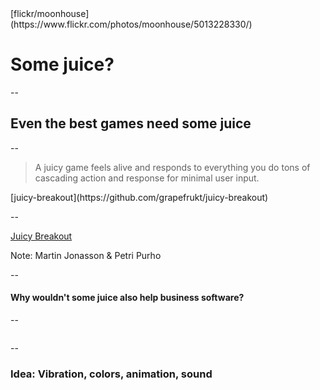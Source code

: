 <!-- .slide: data-background="images/5013228330_f744f348f3_o.jpg" -->
<div class="attribution">[flickr/moonhouse](https://www.flickr.com/photos/moonhouse/5013228330/)</div>

# Some juice?

--

## Even the best games need some juice

--

> A juicy game feels alive and responds to everything you do tons of cascading action and response for minimal user input.
<footer>[juicy-breakout](https://github.com/grapefrukt/juicy-breakout)</footer>

--

[Juicy Breakout](http://grapefrukt.com/f/games/juicy-breakout/)

Note:
Martin Jonasson & Petri Purho

--

#### Why wouldn't some juice also help business software?

--

<img data-src="images/vs-color-request.png">

--

### Idea: Vibration, colors, animation, sound